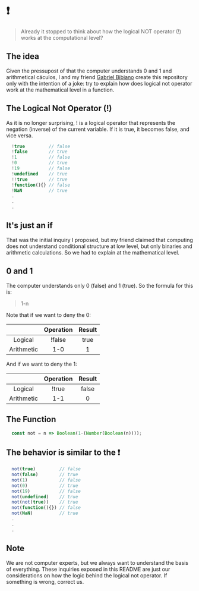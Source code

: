 # ❗

> Already it stopped to think about how the logical NOT operator (!) works at the computational level?

## The idea

Given the pressupost of that the computer understands 0 and 1 and arithmetical cáculos, I and my friend <a href="https://github.com/GabrielBibiano" target="_blank">Gabriel Bibiano</a> create this repository only with the intention of a joke: try to explain how does logical not operator work at the mathematical level in a function.

## The Logical Not Operator (!)

As it is no longer surprising, ! is a logical operator that represents the negation (inverse) of the current variable. If it is true, it becomes false, and vice versa.

``` js
  !true         // false
  !false        // true
  !1            // false
  !0            // true
  !19           // false
  !undefined    // true
  !!true        // true
  !function(){} // false
  !NaN          // true
  .
  .
  .
```

## It's just an if

That was the initial inquiry I proposed, but my friend claimed that computing does not understand conditional structure at low level, but only binaries and arithmetic calculations. So we had to explain at the mathematical level.

## 0 and 1

The computer understands only 0 (false) and 1 (true). So the formula for this is:
> 1-n

Note that if we want to deny the 0:

|            | Operation | Result |
|:----------:|:---------:|:------:|
|   Logical  |   !false  |  true  |
| Arithmetic |    1-0    |    1   |

And if we want to deny the 1:

|            | Operation | Result |
|:----------:|:---------:|:------:|
|   Logical  |   !true   |  false |
| Arithmetic |    1-1    |    0   |

## The Function

``` js
  const not = n => Boolean(1-(Number(Boolean(n))));
```

## The behavior is similar to the ❗

``` js
  not(true)         // false
  not(false)        // true
  not(1)            // false
  not(0)            // true
  not(19)           // false
  not(undefined)    // true
  not(not(true))    // true
  not(function(){}) // false
  not(NaN)          // true
  .
  .
  .
```

## Note

We are not computer experts, but we always want to understand the basis of everything. These inquiries exposed in this README are just our considerations on how the logic behind the logical not operator. If something is wrong, correct us.